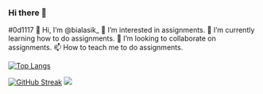 ### Hi there 👋
#0d1117
👋 Hi, I’m @bialasik_
👀 I’m interested in assignments.
🌱 I’m currently learning how to do assignments.
💞️ I’m looking to collaborate on assignments.
📫 How to teach me to do assignments.

[![Top Langs](https://github-readme-stats.vercel.app/api/top-langs/?username=bialas0&layout=compact&theme=tokyonight)](https://github.com/anuraghazra/github-readme-stats)

[![GitHub Streak](https://streak-stats.demolab.com/?user=bialas0)](https://git.io/streak-stats)       ![](https://media.tenor.com/eFHqZwJiiBkAAAAM/the-rock-the-rock-eyebrows.gif)
